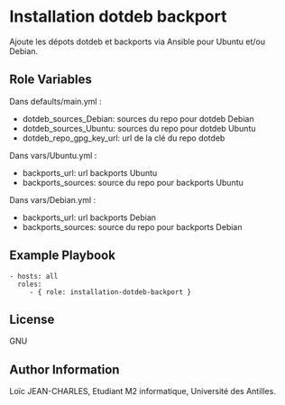 Installation dotdeb backport
=========

Ajoute les dépots dotdeb et backports via Ansible pour Ubuntu et/ou Debian.

Role Variables
--------------

Dans defaults/main.yml :
- dotdeb_sources_Debian: sources du repo pour dotdeb Debian
- dotdeb_sources_Ubuntu: sources du repo pour dotdeb Ubuntu
- dotdeb_repo_gpg_key_url: url de la clé du repo dotdeb

Dans vars/Ubuntu.yml :
- backports_url: url backports Ubuntu
- backports_sources: source du repo pour backports Ubuntu

Dans vars/Debian.yml :
- backports_url: url backports Debian
- backports_sources: source du repo pour backports Debian

Example Playbook
----------------

    - hosts: all
      roles:
         - { role: installation-dotdeb-backport }

License
-------
GNU

Author Information
------------------

Loïc JEAN-CHARLES, Etudiant M2 informatique, Université des Antilles.
